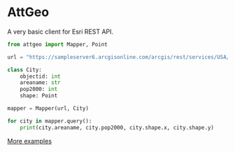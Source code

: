 # AttGeo

A very basic client for Esri REST API.

```python
from attgeo import Mapper, Point

url = "https://sampleserver6.arcgisonline.com/arcgis/rest/services/USA/MapServer/0"

class City:
    objectid: int
    areaname: str
    pop2000: int    
    shape: Point

mapper = Mapper(url, City)

for city in mapper.query():
    print(city.areaname, city.pop2000, city.shape.x, city.shape.y)
```

[More examples](https://github.com/jshirota/AttGeo/blob/main/test.ipynb)
